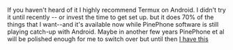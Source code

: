 If you haven't heard of it I highly recommend Termux on Android. I didn't try it until recently -- or invest the time to get set up. but it does 70% of the things that I want--and it's available now while PinePhone software is still playing catch-up with Android. Maybe in another few years PinePhone et al will be polished enough for me to switch over but until then [I have this](https://github.com/chapmanjacobd/phone)
